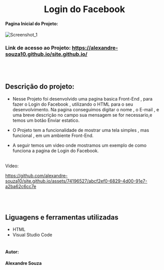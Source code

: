 <h1 align="center"> Login do Facebook</h1> 


#### Pagina Inicial do Projeto: 
![Screenshot_1](https://github.com/alexandre-souza10/site.github.io/assets/74196527/bb8b3054-aae3-483b-9eae-3109b5099621)

### Link de acesso ao Projeto: https://alexandre-souza10.github.io/site.github.io/
<br></br>
## Descrição do projeto:
- Nesse Projeto foi desenvolvido uma pagina basica Front-End , para fazer o Login do Facebook , utilizando o HTML para o seu desenvolvimento.
Na pagina conseguimos digitar o nome , o E-mail , e uma breve descrição no campo sua mensagem se for necessario,e temos um botão Enviar estatico.

- O Projeto tem a funcionalidade de mostrar uma tela simples , mas funcional , em um ambiente Front-End.

- A seguir temos um video onde mostramos um exemplo de como funciona a pagina de Login do Facebook.
<br></br>

 Video:
 
https://github.com/alexandre-souza10/site.github.io/assets/74196527/abcf2ef0-6829-4d00-91e7-a2ba62c6cc7e

<br></br>
## Liguagens e ferramentas utilizadas
- HTML
- Visual Studio Code
<br></br>

#### Autor: 
**Alexandre Souza**

